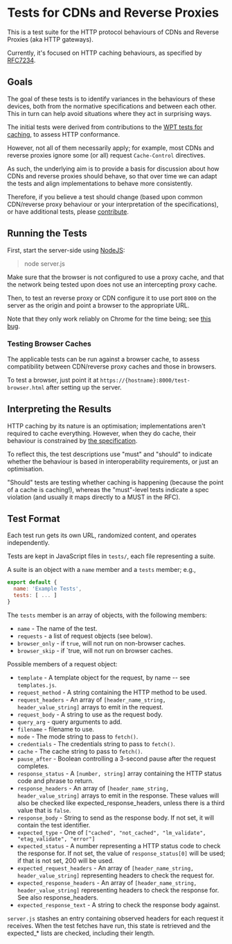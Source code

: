 # Tests for CDNs and Reverse Proxies

This is a test suite for the HTTP protocol behaviours of CDNs and Reverse Proxies (aka HTTP gateways).

Currently, it's focused on HTTP caching behaviours, as specified by [RFC7234](http://httpwg.org/specs/rfc7234.html).


## Goals

The goal of these tests is to identify variances in the behaviours of these devices, both from the normative specifications and between each other. This in turn can help avoid situations where they act in surprising ways.

The initial tests were derived from contributions to the [WPT tests for caching](https://github.com/web-platform-tests/wpt/tree/master/fetch/http-cache), to assess HTTP conformance.

However, not all of them necessarily apply; for example, most CDNs and reverse proxies ignore some (or all) request `Cache-Control` directives.

As such, the underlying aim is to provide a basis for discussion about how CDNs and reverse proxies should behave, so that over time we can adapt the tests and align implementations to behave more consistently.

Therefore, if you believe a test should change (based upon common CDN/reverse proxy behaviour or your interpretation of the specifications), or have additional tests, please [contribute](CONTRIBUTING.md).


## Running the Tests

First, start the server-side using [NodeJS](https://nodejs.org/):

> node server.js

Make sure that the browser is not configured to use a proxy cache, and that the network being tested upon does not use an intercepting proxy cache.

Then, to test an reverse proxy or CDN configure it to use port `8000` on the server as the origin and point a browser to the appropriate URL.

Note that they only work reliably on Chrome for the time being; see [this bug](https://github.com/whatwg/fetch/issues/722).


### Testing Browser Caches

The applicable tests can be run against a browser cache, to assess compatibility between CDN/reverse proxy caches and those in browsers.

To test a browser, just point it at `https://{hostname}:8000/test-browser.html` after setting up the server.


## Interpreting the Results

HTTP caching by its nature is an optimisation; implementations aren't required to cache everything. However, when they do cache, their behaviour is constrained by [the specification](https://httpwg.org/specs/rfc7234.html).

To reflect this, the test descriptions use "must" and "should" to indicate whether the behaviour is based in interoperability requirements, or just an optimisation.

"Should" tests are testing whether caching is happening (because the point of a cache is caching!), whereas the "must"-level tests indicate a spec violation (and usually it maps directly to a MUST in the RFC).



## Test Format

Each test run gets its own URL, randomized content, and operates independently.

Tests are kept in JavaScript files in `tests/`, each file representing a suite.

A suite is an object with a `name` member and a `tests` member; e.g.,

```javascript
export default {
  name: 'Example Tests',
  tests: [ ... ]
}
```

The `tests` member is an array of objects, with the following members:

- `name` - The name of the test.
- `requests` - a list of request objects (see below).
- `browser_only` - if `true`, will not run on non-browser caches.
- `browser_skip` - if `true, will not run on browser caches.

Possible members of a request object:

- `template` - A template object for the request, by name -- see `templates.js`.
- `request_method` - A string containing the HTTP method to be used.
- `request_headers` - An array of `[header_name_string, header_value_string]` arrays to
                    emit in the request.
- `request_body` - A string to use as the request body.
- `query_arg` - query arguments to add.
- `filename` - filename to use.
- `mode` - The mode string to pass to `fetch()`.
- `credentials` - The credentials string to pass to `fetch()`.
- `cache` - The cache string to pass to `fetch()`.
- `pause_after` - Boolean controlling a 3-second pause after the request completes.
- `response_status` - A `[number, string]` array containing the HTTP status code
                    and phrase to return.
- `response_headers` - An array of `[header_name_string, header_value_string]` arrays to
                     emit in the response. These values will also be checked like
                     expected_response_headers, unless there is a third value that is
                     `false`.
- `response_body` - String to send as the response body. If not set, it will contain
                  the test identifier.
- `expected_type` - One of `["cached", "not_cached", "lm_validate", "etag_validate", "error"]`
- `expected_status` - A number representing a HTTP status code to check the response for.
                    If not set, the value of `response_status[0]` will be used; if that
                    is not set, 200 will be used.
- `expected_request_headers` - An array of `[header_name_string, header_value_string]` representing
                              headers to check the request for.
- `expected_response_headers` - An array of `[header_name_string, header_value_string]` representing
                              headers to check the response for. See also response_headers.
- `expected_response_text` - A string to check the response body against.

`server.js` stashes an entry containing observed headers for each request it receives. When the
test fetches have run, this state is retrieved and the expected_* lists are checked, including
their length.

